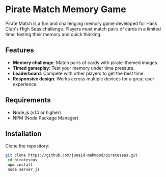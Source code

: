 # Pirate Match Memory Game

Pirate Match is a fun and challenging memory game developed for Hack Club's High Seas challenge. Players must match pairs of cards in a limited time, testing their memory and quick thinking.

## Features

- **Memory challenge**: Match pairs of cards with pirate-themed images.
- **Timed gameplay**: Test your memory under time pressure.
- **Leaderboard**: Compete with other players to get the best time.
- **Responsive design**: Works across multiple devices for a great user experience.

## Requirements

- Node.js (v14 or higher)
- NPM (Node Package Manager)

## Installation

 Clone the repository:

   ```bash
   git clone https://github.com/junaid-mahmood/pirateseas.git
    cd pirateseas
    npm install
    node server.js
```
